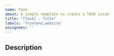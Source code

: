 ```yaml
---
name: Task
about: A simple template to create a TASK issue
title: "[Task] - Title"
labels: 'frontend,website'
assignees: ''
---
```


## Description
<!-- Describe the task that you will do -->
